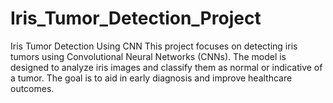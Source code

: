 # Iris_Tumor_Detection_Project
Iris Tumor Detection Using CNN 
This project focuses on detecting iris tumors using Convolutional Neural Networks (CNNs). The model is designed to analyze iris images and classify them as normal or indicative of a tumor. The goal is to aid in early diagnosis and improve healthcare outcomes.
